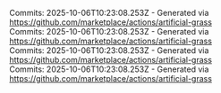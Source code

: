Commits: 2025-10-06T10:23:08.253Z - Generated via https://github.com/marketplace/actions/artificial-grass
<br>
Commits: 2025-10-06T10:23:08.253Z - Generated via https://github.com/marketplace/actions/artificial-grass
<br>
Commits: 2025-10-06T10:23:08.253Z - Generated via https://github.com/marketplace/actions/artificial-grass
<br>
Commits: 2025-10-06T10:23:08.253Z - Generated via https://github.com/marketplace/actions/artificial-grass
<br>
